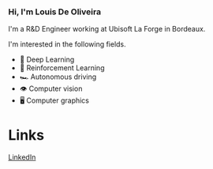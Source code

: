 ### Hi, I'm Louis De Oliveira

I'm a R&D Engineer working at Ubisoft La Forge in Bordeaux.

I'm interested in the following fields.
- :brain: Deep Learning
- :robot: Reinforcement Learning
- :racing_car: Autonomous driving
- :eye: Computer vision
- 🖥️ Computer graphics

# Links
[LinkedIn](https://www.linkedin.com/in/louis-de-oliveira/)

<!--
**LouisDeOliveira/LouisDeOliveira** is a ✨ _special_ ✨ repository because its `README.md` (this file) appears on your GitHub profile.

Here are some ideas to get you started:

- 🔭 I’m currently working on ...
- 🌱 I’m currently learning ...
- 👯 I’m looking to collaborate on ...
- 🤔 I’m looking for help with ...
- 💬 Ask me about ...
- 📫 How to reach me: ...
- 😄 Pronouns: ...
- ⚡ Fun fact: ...
-->
